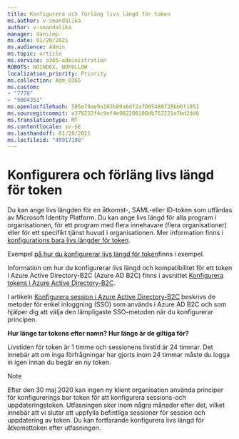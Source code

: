 ```yaml
---
title: Konfigurera och förläng livs längd för token
ms.author: v-smandalika
author: v-smandalika
manager: dansimp
ms.date: 01/20/2021
ms.audience: Admin
ms.topic: article
ms.service: o365-administration
ROBOTS: NOINDEX, NOFOLLOW
localization_priority: Priority
ms.collection: Adm_O365
ms.custom:
- "7778"
- "9004351"
ms.openlocfilehash: 505e79ae9a163b89a6df2a7085480728bb0f1051
ms.sourcegitcommit: e378232f4c9ef4e962208100db752221e7bd2dd6
ms.translationtype: MT
ms.contentlocale: sv-SE
ms.lasthandoff: 01/20/2021
ms.locfileid: "49917198"
---
```

# <a name="configure-and-extend-token-lifetimes"></a>Konfigurera och förläng livs längd för token

Du kan ange livs längden för en åtkomst-, SAML-eller ID-token som utfärdas av Microsoft Identity Platform. Du kan ange livs längd för alla program i organisationen, för ett program med flera innehavare (flera organisationer) eller för ett specifikt tjänst huvud i organisationen. Mer information finns i [konfigurations bara livs längder för token](https://docs.microsoft.com/azure/active-directory/develop/active-directory-configurable-token-lifetimes).

Exempel [på hur du konfigurerar livs längd för token](https://docs.microsoft.com/azure/active-directory/develop/configure-token-lifetimes)finns i exempel.

Information om hur du konfigurerar livs längd och kompatibilitet för ett token i Azure Active Directory-B2C (Azure AD B2C) finns i avsnittet [Konfigurera tokens i Azure Active Directory-B2C](https://docs.microsoft.com/azure/active-directory-b2c/configure-tokens?pivots=b2c-user-flow).

I artikeln [Konfigurera session i Azure Active Directory-B2C](https://docs.microsoft.com/azure/active-directory-b2c/session-behavior?pivots=b2c-user-flow) beskrivs de metoder för enkel inloggning (SSO) som används i Azure AD B2C och som hjälper dig att välja den lämpligaste SSO-metoden när du konfigurerar principen.

**Hur länge tar tokens efter namn? Hur länge är de giltiga för?**

Livstiden för token är 1 timme och sessionens livstid är 24 timmar. Det innebär att om inga förfrågningar har gjorts inom 24 timmar måste du logga in igen innan du begär en ny token.

> [!NOTE]
> Efter den 30 maj 2020 kan ingen ny klient organisation använda principer för konfigurerings bar token för att konfigurera sessions-och uppdateringstoken. Utfasningen sker inom några månader efter det, vilket innebär att vi slutar att uppfylla befintliga sessioner för session och uppdatering av token. Du kan fortfarande konfigurera livs längd för åtkomsttoken efter utfasningen.






